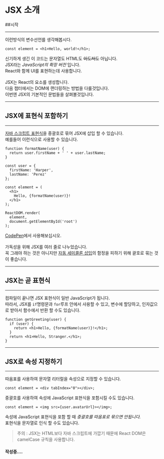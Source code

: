 JSX 소개
==========

##시작

--------
이런방식의 변수선언를 생각해봅시다.
```JSX
const element = <h1>Hello, world!</h1>;
```
신기하게 생긴 이 코드는 문자열도 HTML도 ~~이도저도~~ 아닙니다.<br>
JSX라는 *JavaScript의 확장 버전* 입니다.<br>
React와 함께 UI를 표현하는데 사용합니다.<br>
<br>
JSX는 React의 요소를 생성합니다.<br>
다음 챕터에서는 DOM에 랜더링하는 방법을 다룰것입니다.<br>
이번엔 JSX의 기본적인 문법들을 살펴볼것입니다.<br>

-------
JSX에 표현식 포함하기
-----------
-------
[자바 스크립트 표현식](https://developer.mozilla.org/en-US/docs/Web/JavaScript/Guide/Expressions_and_Operators#Expressions)을 중괄호로 묶어 JSX에 삽입 할 수 있습니다.<br>
예를들어 이런식으로 사용할 수 있습니다.
```JSX
function formatName(user) {
  return user.firstName + ' ' + user.lastName;
}

const user = {
  firstName: 'Harper',
  lastName: 'Perez'
};

const element = (
  <h1>
    Hello, {formatName(user)}!
  </h1>
);

ReactDOM.render(
  element,
  document.getElementById('root')
);
```
[CodePen](http://codepen.io/gaearon/pen/PGEjdG?editors=0010)에서 사용해보십시오.<br>
<br>
가독성을 위해 JSX를 여러 줄로 나누었습니다.<br>
꼭 그래야 하는 것은 아니지만 [자동 세미콜론 삽입](http://stackoverflow.com/q/2846283)의 함정을 피하기 위해 괄호로 묶는 것이 좋습니다.<br>

---------
JSX는 곧 표현식
----------
----------
컴파일이 끝나면 JSX 표현식이 일반 JavaScript가 됩니다.<br>
따라서, JSX를 ```if```명령문과 ```for```루프 안에서 사용할 수 있고, 변수에 할당하고, 인자값으로 받아서 함수에서 반환 할 수도 있습니다.<br>
```JSX
function getGreeting(user) {
  if (user) {
    return <h1>Hello, {formatName(user)}!</h1>;
  }
  return <h1>Hello, Stranger.</h1>;
}
```

---------
JSX로 속성 지정하기
----------
-------
따옴표를 사용하여 문자열 리터럴을 속성으로 지정할 수 있습니다.
```JSX
const element = <div tabIndex="0"></div>;
```
중괄호를 사용하여 속성에 JavaScript 표현식을 포함시킬 수도 있습니다.
```JSX
const element = <img src={user.avatarUrl}></img>;
```
속성에 JavaScript 표현식을 포함 할 때 *중괄호를 따옴표로 묶으면 안됩니다.*<br>
표현식을 문자열로 인식 할 수도 있습니다.<br>
>주의 :
JSX는 HTML보다 자바 스크립트에 가깝기 때문에 React DOM은 camelCase 규칙을 사용합니다.

#### 작성중....
